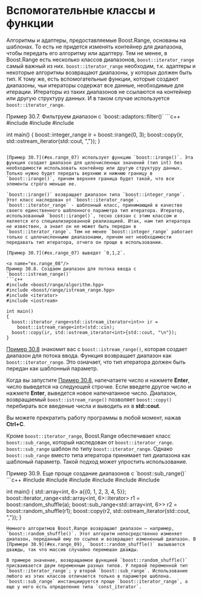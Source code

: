 # Вспомогательные классы и функции

Алгоритмы и адаптеры, предоставляемые Boost.Range, основаны на шаблонах. То есть не придется изменять контейнер для диапазона, чтобы передать его алгоритму или адаптеру. Тем не менее, в Boost.Range есть несколько классов диапазонов, `boost::iterator_range` самый важный из них. `boost::iterator_range` необходим, т.к. адаптеры и некоторые алгоритмы возвращают диапазоны, у которых должен быть тип. К тому же, есть вспомогательные функции, которые создают диапазоны, чьи итераторы содержат все данные, необходимые для итерации. Итераторы из таких диапазонов не ссылаются на контейнер или другую структуру данных. И в таком случае используется `boost::iterator_range`.

<a name="ex.range_07"/>
 Пример 30.7. Фильтруем диапазон с `boost::adaptors::filter()`
```c++
#include <boost/range/algorithm.hpp>
#include <boost/range/irange.hpp>
#include <iostream>

int main()
{
  boost::integer_range<int> ir = boost::irange(0, 3);
  boost::copy(ir, std::ostream_iterator<int>{std::cout, ","});
}
```

[Пример 30.7](#ex.range_07) использует функцию `boost::irange()`. Эта функция создает диапазон для целочисленных значений (тип int) без необходимости использовать контейнер или другую структуру данных. Только нужно будет передать верхнюю и нижнюю границу в `boost::irange()`, причем верхняя граница будет такой, что все элементы строго меньше ее.

`boost::irange()` возвращает диапазон типа `boost::integer_range`. Этот класс наследован от `boost::iterator_range`. `boost::iterator_range` - шаблонный класс, принимающий в качестве своего единственного шаблонного параметра тип итератора. Итератор, использованный `boost::irange()`, тесно связан с этим классом и является его специализированной реализацией. Итак, нам тип итератора не извествен, а знаит он не может быть передан в `boost::iterator_range`. Тем не менее `boost::integer_range` работает только с целочисленными диапазонами, причем нет необходимости передавать тип итератора, отчего он проще в использовании.

[Пример 30.7](#ex.range_07) выведет `0,1,2`.

<a name="ex.range_08"/>
Пример 30.8. Создаем диапазон для потока ввода с `boost::istream_range()`
```c++
#include <boost/range/algorithm.hpp>
#include <boost/range/istream_range.hpp>
#include <iterator>
#include <iostream>

int main()
{
  boost::iterator_range<std::istream_iterator<int>> ir =
    boost::istream_range<int>(std::cin);
  boost::copy(ir, std::ostream_iterator<int>{std::cout, "\n"});
}
```

[Пример 30.8](#ex.range_08) знакомит вас с `boost::istream_range()`, которая создает диапазон для потока ввода. Функция возвращает диапазон как `boost::iterator_range`. Это означает, что тип итератора должен быть передан как шаблонный параметр.

Когда вы запустите [Пример 30.8](#ex.range_08), напечатаете число и нажмете **Enter**, число выведется на следующей строчке. Если введете другое число и нажмете **Enter**, выведется новое напечатанное число. Диапазон, возвращаемый `boost::istream_range()` позволяет `boost::copy()` перебирать все введеные числа и выводить их в **std::cout**.

Вы можете прекратить работу программы в любой момент, нажав **Ctrl+C**.

Кроме `boost::iterator_range`, Boost.Range обеспечивает класс `boost::sub_range`, который наследован от `boost::iterator_range`. `boost::sub_range` шаблон по типу `boost::iterator_range`. Однако `boost::sub_range` вместо типа итератора принимает тип диапазона как шаблоный параметр. Такой подход может упростить использование.

<a name="ex.range_09"/>
Пример 30.9. Еще проще создание диапазонов с `boost::sub_range()`
```c++
#include <boost/range/algorithm.hpp>
#include <boost/range/iterator_range.hpp>
#include <boost/range/sub_range.hpp>
#include <array>
#include <iterator>
#include <iostream>

int main()
{
  std::array<int, 6> a{{0, 1, 2, 3, 4, 5}};
  boost::iterator_range<std::array<int, 6>::iterator> r1 =
    boost::random_shuffle(a);
  boost::sub_range<std::array<int, 6>> r2 =
    boost::random_shuffle(r1);
  boost::copy(r2, std::ostream_iterator<int>{std::cout, ","});
}
```
Немного алгоритмов Boost.Range возвращают диапазон – например, `boost::random_shuffle()`. Этот алгоритм непосредственно изменяет диапазон, переданный ему по ссылке и возвращает измененный диапазон. В [Примере 30.9](#ex.range_09), `boost::random_shuffle()` вызывается дважды, так что массив случайно перемешан дважды.

В примере значение, возвращаемое функцией `boost::random_shuffle()` присваивается двум переменным разных типов. У первой переменной тип `boost::iterator_range`; у второй `boost::sub_range`. Использование любого из этих классов отличается только в параметре шаблона. `boost::sub_range` инстанциируется проще `boost::iterator_range`, а еще у него есть определение типа `const_iterator`.
